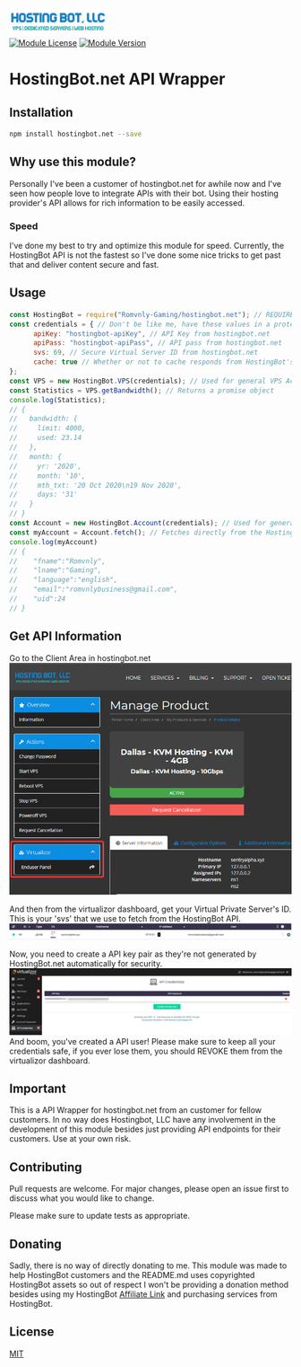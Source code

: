 
[![HostingBot Logo](https://github.com/Romvnly-Gaming/hostingbot.net/blob/main/images/hostingbot.png)](https://clients.hostingbot.net/aff.php?aff=8)
<br />
[![Module License](https://badgen.net/github/license/Romvnly-Gaming/hostingbot.net)](https://npmjs.com/hostingbot.net)
[![Module Version](https://badge.fury.io/js/hostingbot.net.svg)](https://npmjs.com/hostingbot.net)

# HostingBot.net API Wrapper

## Installation

```bash
npm install hostingbot.net --save
```

## Why use this module?
Personally I've been a customer of hostingbot.net for awhile now and I've seen how people love to integrate APIs with their bot. Using their hosting provider's API allows for rich information to be easily accessed. 
### Speed
I've done my best to try and optimize this module for speed. Currently, the HostingBot API is not the fastest so I've done some nice tricks to get past that and deliver content secure and fast.


## Usage

```js
const HostingBot = require("Romvnly-Gaming/hostingbot.net"); // REQUIRE THE MODULE
const credentials = { // Don't be like me, have these values in a protected file.
      apiKey: "hostingbot-apiKey", // API Key from hostingbot.net
      apiPass: "hostingbot-apiPass", // API pass from hostingbot.net
      svs: 69, // Secure Virtual Server ID from hostingbot.net
      cache: true // Whether or not to cache responds from HostingBot's API for speed, defaults to true 
};
const VPS = new HostingBot.VPS(credentials); // Used for general VPS Actions.
const Statistics = VPS.getBandwidth(); // Returns a promise object
console.log(Statistics); 
// {
//   bandwidth: {
//     limit: 4000,
//     used: 23.14
//   },
//   month: {
//     yr: '2020',
//     month: '10',
//     mth_txt: '20 Oct 2020\n19 Nov 2020',
//     days: '31'
//   }
// }
const Account = new HostingBot.Account(credentials); // Used for general account actions. 
const myAccount = Account.fetch(); // Fetches directly from the HostingBot API due to a acceptable speed. Returns {Promise<Object>}
console.log(myAccount)
// {
//    "fname":"Romvnly",
//    "lname":"Gaming",
//    "language":"english",
//    "email":"romvnlybusiness@gmail.com",
//    "uid":24
// }
```
## Get API Information

Go to the Client Area in hostingbot.net 
[![HostingBot Client Area](https://github.com/Romvnly-Gaming/hostingbot.net/blob/main/images/client-area.png)](https://clients.hostingbot.net/aff.php?aff=8)

And then from the virtualizor dashboard, get your Virtual Private Server's ID. This is your 'svs' that we use to fetch from the HostingBot API.
[![HostingBot Virtualizor](https://github.com/Romvnly-Gaming/hostingbot.net/blob/main/images/dashboard.png)](https://clients.hostingbot.net/aff.php?aff=8)

Now, you need to create a API key pair as they're not generated by HostingBot.net automatically for security.
[![HostingBot Virtualizor Area](https://github.com/Romvnly-Gaming/hostingbot.net/blob/main/images/credentials.png)](https://clients.hostingbot.net/aff.php?aff=8) 
And boom, you've created a API user! Please make sure to keep all your credentials safe, if you ever lose them, you should REVOKE them from the virtualizor dashboard. 

## Important
This is a API Wrapper for hostingbot.net from an customer for fellow customers. In no way does Hostingbot, LLC have any involvement in the development of this module besides just providing API endpoints for their customers. Use at your own risk.

## Contributing
Pull requests are welcome. For major changes, please open an issue first to discuss what you would like to change.

Please make sure to update tests as appropriate.
## Donating

Sadly, there is no way of directly donating to me. This module was made to help HostingBot customers and the README.md uses copyrighted HostingBot assets so out of respect I won't be providing a donation method besides using my HostingBot [Affiliate Link](https://clients.hostingbot.net/aff.php?aff=8) and purchasing services from HostingBot. 

## License
[MIT](https://choosealicense.com/licenses/mit/)